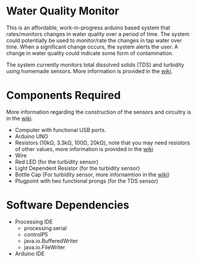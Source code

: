 # Water Quality Monitor

This is an affordable, work-in-progress arduino based system that rates/monitors changes in water quality over a period of time. The system could potentially be used to monitor/rate the changes in tap water over time. When a significant change occurs, the system alerts the user. A change in water quality could indicate some form of contamination. 

The system currently monitors total dissolved solids (TDS) and turbidity using homemade sensors. More information is provided in the [wiki](https://github.com/cvtsh248/Water_Quality_Monitor/wiki). 

# Components Required
More information regarding the construction of the sensors and circuitry is in the [wiki](https://github.com/cvtsh248/Water_Quality_Monitor/wiki).
* Computer with functional USB ports.
* Arduino UNO 
* Resistors (10kΩ, 3.3kΩ, 100Ω, 20kΩ), note that you may need resistors of other values, more information is provided in the [wiki](https://github.com/cvtsh248/Water_Quality_Monitor/wiki)
* Wire
* Red LED (for the turbidity sensor)
* Light Dependent Resistor (for the turbidity sensor)
* Bottle Cap (For turbidity sensor, more infornamtion in the [wiki](https://github.com/cvtsh248/Water_Quality_Monitor/wiki))
* Plugpoint with two functional prongs (for the TDS sensor)

# Software Dependencies
* Processing IDE
  * processing.serial
  * controlP5
  * java.io.BufferedWriter
  * java.io.FileWriter
* Arduino IDE
